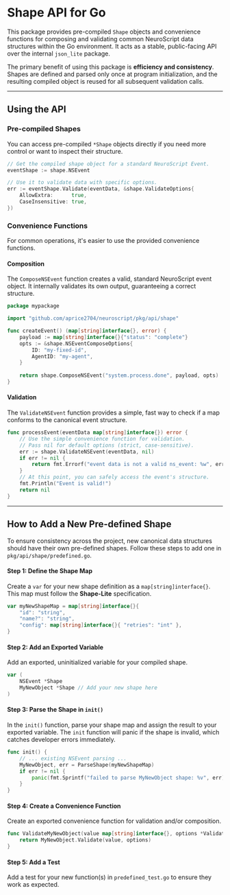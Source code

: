 # Shape API for Go

This package provides pre-compiled `Shape` objects and convenience functions for composing and validating common NeuroScript data structures within the Go environment. It acts as a stable, public-facing API over the internal `json_lite` package.

The primary benefit of using this package is **efficiency and consistency**. Shapes are defined and parsed only once at program initialization, and the resulting compiled object is reused for all subsequent validation calls.

---

## Using the API

### Pre-compiled Shapes

You can access pre-compiled `*Shape` objects directly if you need more control or want to inspect their structure.

```go
// Get the compiled shape object for a standard NeuroScript Event.
eventShape := shape.NSEvent

// Use it to validate data with specific options.
err := eventShape.Validate(eventData, &shape.ValidateOptions{
    AllowExtra:      true,
    CaseInsensitive: true,
})
```

### Convenience Functions

For common operations, it's easier to use the provided convenience functions.

#### Composition

The `ComposeNSEvent` function creates a valid, standard NeuroScript event object. It internally validates its own output, guaranteeing a correct structure.

```go
package mypackage

import "github.com/aprice2704/neuroscript/pkg/api/shape"

func createEvent() (map[string]interface{}, error) {
    payload := map[string]interface{}{"status": "complete"}
    opts := &shape.NSEventComposeOptions{
        ID: "my-fixed-id",
        AgentID: "my-agent",
    }
    
    return shape.ComposeNSEvent("system.process.done", payload, opts)
}
```

#### Validation

The `ValidateNSEvent` function provides a simple, fast way to check if a map conforms to the canonical event structure.

```go
func processEvent(eventData map[string]interface{}) error {
    // Use the simple convenience function for validation.
    // Pass nil for default options (strict, case-sensitive).
    err := shape.ValidateNSEvent(eventData, nil)
    if err != nil {
        return fmt.Errorf("event data is not a valid ns_event: %w", err)
    }
    // At this point, you can safely access the event's structure.
    fmt.Println("Event is valid!")
    return nil
}
```

---

## How to Add a New Pre-defined Shape

To ensure consistency across the project, new canonical data structures should have their own pre-defined shapes. Follow these steps to add one in `pkg/api/shape/predefined.go`.

#### Step 1: Define the Shape Map

Create a `var` for your new shape definition as a `map[string]interface{}`. This map must follow the **Shape-Lite** specification.

```go
var myNewShapeMap = map[string]interface{}{
    "id": "string",
    "name?": "string",
    "config": map[string]interface{}{ "retries": "int" },
}
```

#### Step 2: Add an Exported Variable

Add an exported, uninitialized variable for your compiled shape.

```go
var (
    NSEvent *Shape
    MyNewObject *Shape // Add your new shape here
)
```

#### Step 3: Parse the Shape in `init()`

In the `init()` function, parse your shape map and assign the result to your exported variable. The `init` function will panic if the shape is invalid, which catches developer errors immediately.

```go
func init() {
    // ... existing NSEvent parsing ...
    MyNewObject, err = ParseShape(myNewShapeMap)
    if err != nil {
        panic(fmt.Sprintf("failed to parse MyNewObject shape: %v", err))
    }
}
```

#### Step 4: Create a Convenience Function

Create an exported convenience function for validation and/or composition.

```go
func ValidateMyNewObject(value map[string]interface{}, options *ValidateOptions) error {
    return MyNewObject.Validate(value, options)
}
```

#### Step 5: Add a Test

Add a test for your new function(s) in `predefined_test.go` to ensure they work as expected.
